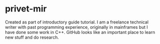 # privet-mir
Created as part of introductory guide tutorial.
I am a freelance technical writer with past programming experience, originally in mainframes but I have done
some work in C++. GitHub looks like an important place to learn new stuff and do research.
